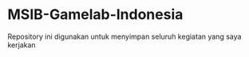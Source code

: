 # MSIB-Gamelab-Indonesia
Repository ini digunakan untuk menyimpan seluruh kegiatan yang saya kerjakan

